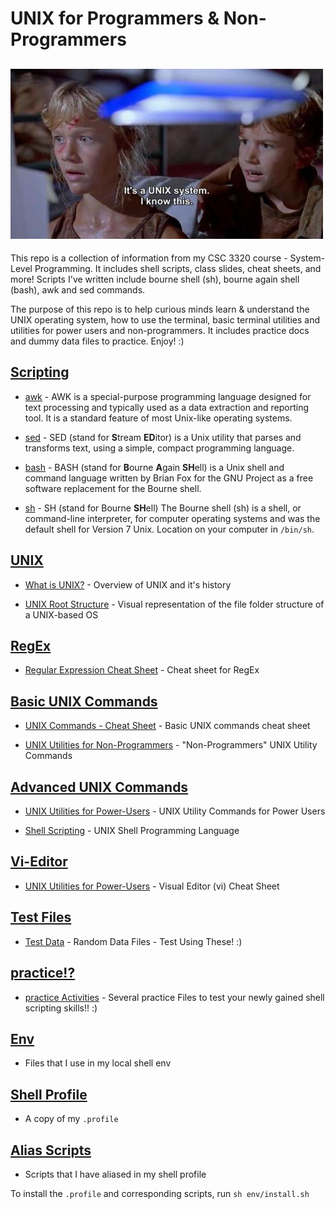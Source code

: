# UNIX for Programmers & Non-Programmers
## ![jurassic-park-unix](img/its-a-unix-system.jpg)

This repo is a collection of information from my CSC 3320 course - System-Level Programming. It includes shell scripts, class slides, cheat sheets, and more! Scripts I've written include bourne shell (sh), bourne again shell (bash), awk and sed commands.

The purpose of this repo is to help curious minds learn & understand the UNIX operating system, how to use the terminal, basic terminal utilities and utilities for power users and non-programmers. It includes practice docs and dummy data files to practice. Enjoy! :)

## [Scripting](practice/scripting/)

* [awk](practice/scripting/awk) - AWK is a special-purpose programming language designed for text processing and typically used as a data extraction and reporting tool. It is a standard feature of most Unix-like operating systems.

* [sed](practice/scripting/sed) - SED (stand for **S**tream **ED**itor) is a Unix utility that parses and transforms text, using a simple, compact programming language. 

* [bash](practice/scripting/bash) - BASH (stand for **B**ourne **A**gain **SH**ell) is a Unix shell and command language written by Brian Fox for the GNU Project as a free software replacement for the Bourne shell.

* [sh](practice/scripting/sh) - SH (stand for Bourne **SH**ell) The Bourne shell (sh) is a shell, or command-line interpreter, for computer operating systems and was the default shell for Version 7 Unix. Location on your computer in ```/bin/sh```.

## [UNIX](slides/UNIX/)

* [What is UNIX?](slides/UNIX/What-is-UNIX.pdf) - Overview of UNIX and it's history

* [UNIX Root Structure](slides/UNIX/UNIX-Root-structure.pdf) - Visual representation of the file folder structure of a UNIX-based OS

## [RegEx](slides/RegEx/)

* [Regular Expression Cheat Sheet](slides/RegEx/Regular-Expression.pdf) - Cheat sheet for RegEx

## [Basic UNIX Commands](slides/Basic-UNIX/)

* [UNIX Commands - Cheat Sheet](slides/Basic-UNIX/UNIX-commands-cheatsheet.pdf) - Basic UNIX commands cheat sheet

* [UNIX Utilities for Non-Programmers](slides/Basic-UNIX/UNIX-Utilities-for-non-programmers.pdf) - "Non-Programmers" UNIX Utility Commands
 
 ## [Advanced UNIX Commands](slides/Advanced-UNIX/)

* [UNIX Utilities for Power-Users](slides/Advanced-UNIX/UNIX-Utilities-for-Power-Users.pdf) - UNIX Utility Commands for Power Users

* [Shell Scripting](slides/Advanced-UNIX/UNIX-Shell-Scripting.pdf) - UNIX Shell Programming Language

 ## [Vi-Editor](slides/Vi-Editor/)

* [UNIX Utilities for Power-Users](slides/Vi-Editor/vi-editor-Quick-Reference.pdf) - Visual Editor (vi) Cheat Sheet
 
## [Test Files](practice/tests)

* [Test Data](practice/tests) - Random Data Files - Test Using These! :)

## [practice!?](practice/)

* [practice Activities](practice/) - Several practice Files to test your newly gained shell scripting skills!! :) 

## [Env](env/)
* Files that I use in my local shell env

## [Shell Profile](env/.profile)
* A copy of my `.profile`

## [Alias Scripts](env/scripts/)
* Scripts that I have aliased in my shell profile


To install the `.profile` and corresponding scripts, run `sh env/install.sh`
